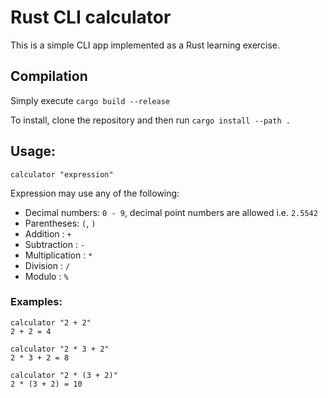 # Rust CLI calculator

This is a simple CLI app implemented as a Rust learning exercise.

## Compilation

Simply execute `cargo build --release`

To install, clone the repository and then run `cargo install --path .`

## Usage:

`calculator "expression"`

Expression may use any of the following:

-   Decimal numbers: `0 - 9`, decimal point numbers are allowed i.e. `2.5542`
-   Parentheses: `(`, `)`
-   Addition : `+`
-   Subtraction : `-`
-   Multiplication : `*`
-   Division : `/`
-   Modulo : `%`

### Examples:

```
calculator "2 + 2"
2 + 2 = 4

calculator "2 * 3 + 2"
2 * 3 + 2 = 8

calculator "2 * (3 + 2)"
2 * (3 + 2) = 10

```
